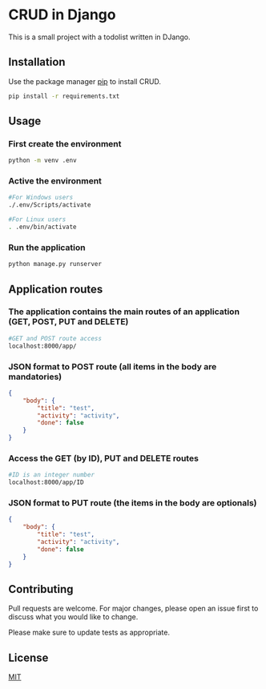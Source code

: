 # CRUD in Django

This is a small project with a todolist written in DJango.

## Installation

Use the package manager [pip](https://pip.pypa.io/en/stable/) to install CRUD.

```bash
pip install -r requirements.txt
```

## Usage

### First create the environment

```bash
python -m venv .env
```

### Active the environment

```bash
#For Windows users
./.env/Scripts/activate

#For Linux users
. .env/bin/activate
```

### Run the application

```bash
python manage.py runserver
```

## Application routes

### The application contains the main routes of an application (GET, POST, PUT and DELETE)

```Bash
#GET and POST route access
localhost:8000/app/
```

### JSON format to POST route (all items in the body are mandatories)

```Json
{
	"body": {
		"title": "test",
		"activity": "activity",
		"done": false
	}
}
```

### Access the GET (by ID), PUT and DELETE routes

```Bash
#ID is an integer number
localhost:8000/app/ID
```

### JSON format to PUT route (the items in the body are optionals)

```Json
{
	"body": {
		"title": "test",
		"activity": "activity",
		"done": false
	}
}
```

## Contributing

Pull requests are welcome. For major changes, please open an issue first
to discuss what you would like to change.

Please make sure to update tests as appropriate.

## License

[MIT](https://choosealicense.com/licenses/mit/)
